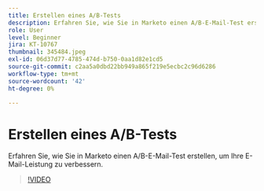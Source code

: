 ```yaml
---
title: Erstellen eines A/B-Tests
description: Erfahren Sie, wie Sie in Marketo einen A/B-E-Mail-Test erstellen, um Ihre E-Mail-Leistung zu verbessern.
role: User
level: Beginner
jira: KT-10767
thumbnail: 345484.jpeg
exl-id: 06d37d77-4785-474d-b750-0aa1d82e1cd5
source-git-commit: c2aa5a0dbd22bb949a865f219e5ecbc2c96d6286
workflow-type: tm+mt
source-wordcount: '42'
ht-degree: 0%

---
```


# Erstellen eines A/B-Tests

Erfahren Sie, wie Sie in Marketo einen A/B-E-Mail-Test erstellen, um Ihre E-Mail-Leistung zu verbessern.

>[!VIDEO](https://video.tv.adobe.com/v/345484/?quality=12&learn=on)
